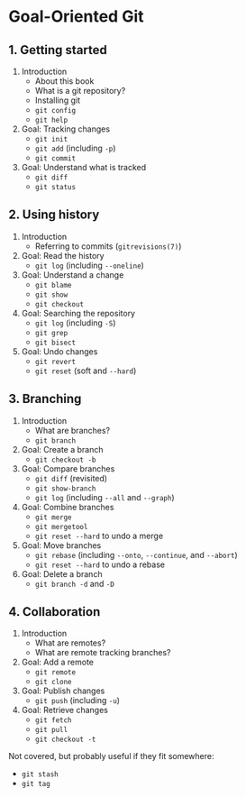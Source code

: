 # Goal-Oriented Git

## 1. Getting started

1. Introduction
    * About this book
    * What is a git repository?
    * Installing git
    * `git config`
    * `git help`
2. Goal: Tracking changes
    * `git init`
    * `git add` (including `-p`)
    * `git commit`
3. Goal: Understand what is tracked
    * `git diff`
    * `git status`

## 2. Using history

1. Introduction
    * Referring to commits (`gitrevisions(7)`)
2. Goal: Read the history
    * `git log` (including `--oneline`)
3. Goal: Understand a change
    * `git blame`
    * `git show`
    * `git checkout`
4. Goal: Searching the repository
    * `git log` (including `-S`)
    * `git grep`
    * `git bisect`
5. Goal: Undo changes
    * `git revert`
    * `git reset` (soft and `--hard`)

## 3. Branching

1. Introduction
    * What are branches?
    * `git branch`
2. Goal: Create a branch
    * `git checkout -b`
3. Goal: Compare branches
    * `git diff` (revisited)
    * `git show-branch`
    * `git log` (including `--all` and `--graph`)
4. Goal: Combine branches
    * `git merge`
    * `git mergetool`
    * `git reset --hard` to undo a merge
5. Goal: Move branches
    * `git rebase` (including `--onto`, `--continue`, and `--abort`)
    * `git reset --hard` to undo a rebase
6. Goal: Delete a branch
    * `git branch -d` and `-D`

## 4. Collaboration

1. Introduction
    * What are remotes?
    * What are remote tracking branches?
2. Goal: Add a remote
    * `git remote`
    * `git clone`
3. Goal: Publish changes
    * `git push` (including `-u`)
4. Goal: Retrieve changes
    * `git fetch`
    * `git pull`
    * `git checkout -t`


Not covered, but probably useful if they fit somewhere:

* `git stash`
* `git tag`
